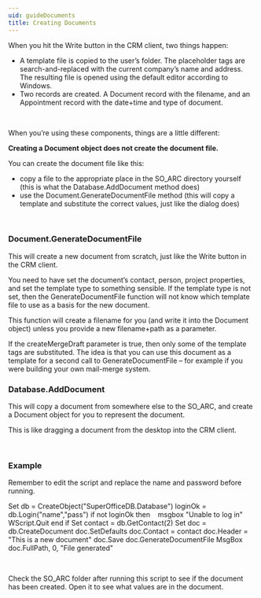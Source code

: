 ```yaml
---
uid: guideDocuments
title: Creating Documents
---
```


When you hit the Write button in the CRM client, two things happen:

-   A template file is copied to the user’s folder.
    The placeholder tags are search-and-replaced with the current company’s name and address.
    The resulting file is opened using the default editor according to Windows.
-   Two records are created.
    A Document record with the filename, and
    an Appointment record with the date+time and type of document.

 

When you’re using these components, things are a little different:

**Creating a Document object does not create the document file.**

You can create the document file like this:

-   copy a file to the appropriate place in the SO\_ARC directory yourself
    (this is what the <see cref="Database.AddDocument">Database.AddDocument</see> method does)
-   use the <see cref="SODocument.GenerateDocumentFile">Document.GenerateDocumentFile</see> method
    (this will copy a template and substitute the correct values, just like the dialog does)

 

### Document.GenerateDocumentFile

This will create a new document from scratch, just like the Write button in the CRM client.

You need to have set the document’s contact, person, project properties, and set the template type to something sensible. If the template type is not set, then the GenerateDocumentFile function will not know which template file to use as a basis for the new document.

This function will create a filename for you (and write it into the Document object) unless you provide a new filename+path as a parameter.

If the createMergeDraft parameter is true, then only some of the template tags are substituted. The idea is that you can use this document as a template for a second call to GenerateDocumentFile – for example if you were building your own mail-merge system.

### Database.AddDocument

This will copy a document from somewhere else to the SO\_ARC, and create a Document object for you to represent the document.

This is like dragging a document from the desktop into the CRM client.

 

### Example

Remember to edit the script and replace the name and password before running.

Set db = CreateObject("SuperOfficeDB.Database")
loginOk = db.Login("name","pass")
if not loginOk then
   msgbox "Unable to log in"
   WScript.Quit
end if
Set contact = db.GetContact(2)
Set doc = db.CreateDocument
doc.SetDefaults
doc.Contact = contact
doc.Header = "This is a new document"
doc.Save
doc.GenerateDocumentFile
MsgBox doc.FullPath, 0, "File generated"

 

Check the SO\_ARC folder after running this script to see if the document has been created. Open it to see what values are in the document.